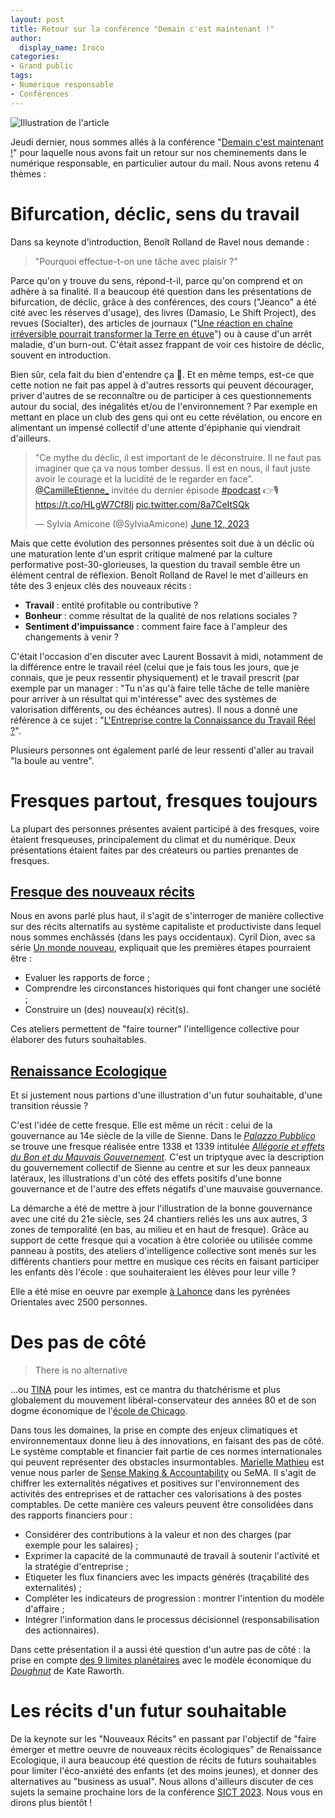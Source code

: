 ```yaml
---
layout: post
title: Retour sur la conférence "Demain c'est maintenant !"
author:
  display_name: Iroco
categories:
- Grand public
tags:
- Numérique responsable
- Conférences
---
```


![Illustration de l'article](/images/demain-maintenant/Demain_speker.png.png)

Jeudi dernier, nous sommes allés à la conférence "[Demain c'est maintenant !](https://www.demain-maintenant.fr/)" pour laquelle nous avons fait un retour sur nos cheminements dans le numérique responsable, en particulier autour du mail. Nous avons retenu 4 thèmes :

# Bifurcation, déclic, sens du travail

Dans sa keynote d'introduction, Benoît Rolland de Ravel nous demande :

> "Pourquoi effectue-t-on une tâche avec plaisir ?"

Parce qu'on y trouve du sens, répond-t-il, parce qu'on comprend et on adhère à sa finalité. Il a beaucoup été question dans les présentations de bifurcation, de déclic, grâce à des conférences, des cours ("Jeanco" a été cité avec les réserves d'usage), des livres (Damasio, Le Shift Project), des revues (Socialter), des articles de journaux ("[Une réaction en chaîne irréversible pourrait transformer la Terre en étuve](https://www.20minutes.fr/planete/2318199-20180807-reaction-chaine-irreversible-pourrait-transformer-terre-etuve)") ou à cause d'un arrêt maladie, d'un burn-out. C'était assez frappant de voir ces histoire de déclic, souvent en introduction.

Bien sûr, cela fait du bien d'entendre ça 🤗. Et en même temps, est-ce que cette notion ne fait pas appel à d'autres ressorts qui peuvent décourager, priver d'autres de se reconnaître ou de participer à ces questionnements autour du social, des inégalités et/ou de l'environnement ? Par exemple en mettant en place un club des gens qui ont eu cette révélation, ou encore en alimentant un impensé collectif d'une attente d'épiphanie qui viendrait d'ailleurs.

<blockquote class="twitter-tweet"><p lang="fr" dir="ltr">&quot;Ce mythe du déclic, il est important de le déconstruire. Il ne faut pas imaginer que ça va nous tomber dessus. Il est en nous, il faut juste avoir le courage et la lucidité de le regarder en face&quot;. <a href="https://twitter.com/CamilleEtienne_?ref_src=twsrc%5Etfw">@CamilleEtienne_</a> invitée du dernier épisode <a href="https://twitter.com/hashtag/podcast?src=hash&amp;ref_src=twsrc%5Etfw">#podcast</a> 👉🎙️<a href="https://t.co/HLgW7Cf8lj">https://t.co/HLgW7Cf8lj</a> <a href="https://t.co/8a7CeItSQk">pic.twitter.com/8a7CeItSQk</a></p>&mdash; Sylvia Amicone (@SylviaAmicone) <a href="https://twitter.com/SylviaAmicone/status/1668149345294643200?ref_src=twsrc%5Etfw">June 12, 2023</a></blockquote> <script async src="https://platform.twitter.com/widgets.js" charset="utf-8"></script>

Mais que cette évolution des personnes présentes soit due à un déclic où une maturation lente d'un esprit critique malmené par la culture performative post-30-glorieuses, la question du travail semble être un élément central de réflexion. Benoît Rolland de Ravel le met d'ailleurs en tête des 3 enjeux clés des nouveaux récits :

- **Travail** : entité profitable ou contributive ?
- **Bonheur** : comme résultat de la qualité de nos relations sociales ?
- **Sentiment d'impuissance** : comment faire face à l'ampleur des changements à venir ?

C'était l'occasion d'en discuter avec Laurent Bossavit à midi, notamment de la différence entre le travail réel (celui que je fais tous les jours, que je connais, que je peux ressentir physiquement) et le travail prescrit (par exemple par un manager : "Tu n'as qu'à faire telle tâche de telle manière pour arriver à un résultat qui m'intéresse" avec des systèmes de valorisation différents, ou des échéances autres). Il nous a donné une référence à ce sujet : "[L'Entreprise contre la Connaissance du Travail Réel ?](https://www.editions-harmattan.fr/livre-l_entreprise_contre_la_connaissance_du_travail_reel_l_humain_d_abord_ou_le_syndrome_du_sacrifie_en_premier_ibrahima_fall-9782140319990-76174.html)".

Plusieurs personnes ont également parlé de leur ressenti d'aller au travail "la boule au ventre".

# Fresques partout, fresques toujours

La plupart des personnes présentes avaient participé à des fresques, voire étaient fresqueuses, principalement du climat et du numérique. Deux présentations étaient faites par des créateurs ou parties prenantes de fresques.

## [Fresque des nouveaux récits](https://www.fresquedesnouveauxrecits.org/)

Nous en avons parlé plus haut, il s'agit de s'interroger de manière collective sur des récits alternatifs au système capitaliste et productiviste dans lequel nous sommes enchâssés (dans les pays occidentaux). Cyril Dion, avec sa série [Un monde nouveau](https://www.francetvinfo.fr/partenariats/serie-un-monde-nouveau-la-serie-arte-de-cyril-dion-le-15-novembre-a_5476407.html), expliquait que les premières étapes pourraient être :

* Evaluer les rapports de force ;
* Comprendre les circonstances historiques qui font changer une société ;
* Construire un (des) nouveau(x) récit(s).

Ces ateliers permettent de "faire tourner" l'intelligence collective pour élaborer des futurs souhaitables.

## [Renaissance Ecologique](https://www.renaissanceecologique.fr/)  

Et si justement nous partions d'une illustration d'un futur souhaitable, d'une transition réussie ?

C'est l'idée de cette fresque. Elle est même un récit : celui de la gouvernance au 14e siècle de la ville de Sienne. Dans le [*Palazzo Pubblico*](https://fr.wikipedia.org/wiki/Palazzo_Pubblico_(Sienne))  se trouve une fresque réalisée entre 1338 et 1339 intitulée [*Allégorie et effets du Bon et du Mauvais Gouvernement*](https://fr.wikipedia.org/wiki/All%C3%A9gorie_et_effets_du_Bon_et_du_Mauvais_Gouvernement). C'est un triptyque avec la description du gouvernement collectif de Sienne au centre et sur les deux panneaux latéraux, les illustrations d'un côté des effets positifs d'une bonne gouvernance et de l'autre des effets négatifs d'une mauvaise gouvernance.

La démarche a été de mettre à jour l'illustration de la bonne gouvernance avec une cité du 21e siècle, ses 24 chantiers reliés les uns aux autres, 3 zones de temporalité (en bas, au milieu et en haut de fresque). Grâce au support de cette fresque qui a vocation à être coloriée ou utilisée comme panneau à postits, des ateliers d'intelligence collective sont menés sur les différents chantiers pour mettre en musique ces récits en faisant participer les enfants dès l'école : que souhaiteraient les élèves pour leur ville ?

Elle a été mise en oeuvre par exemple [à Lahonce](https://www.sudouest.fr/pyrenees-atlantiques/pyrenees-atlantiques/lahonce/lahonce-la-fresque-de-la-renaissance-ecologique-en-support-d-echanges-et-d-actions-futures-15373561.php) dans les pyrénées Orientales avec 2500 personnes.

# Des pas de côté

> There is no alternative

...ou [TINA](https://en.wikipedia.org/wiki/There_is_no_alternative) pour les intimes, est ce mantra du thatchérisme et plus globalement du mouvement libéral-conservateur des années 80 et de son dogme économique de l'[école de Chicago](https://en.wikipedia.org/wiki/Chicago_school_of_economics).

Dans tous les domaines, la prise en compte des enjeux climatiques et environnementaux donne lieu à des innovations, en faisant des pas de côté. Le système comptable et financier fait partie de ces normes internationales qui peuvent représenter des obstacles insurmontables. [Marielle Mathieu](https://revuefrancaisedecomptabilite.fr/fiche-auteur/mathieu-marielle/) est venue nous parler de [Sense Making & Accountability](https://positivebusiness.parisnanterre.fr/finance-et-comptabilite-positive/) ou SeMA. Il s'agit de chiffrer les externalités négatives et positives sur l'environnement des activités des entreprises et de rattacher ces valorisations à des postes comptables. De cette manière ces valeurs peuvent être consolidées dans des rapports financiers pour :

* Considérer des contributions à la valeur et non des charges (par exemple pour les salaires) ;
* Exprimer la capacité de la communauté de travail à soutenir l'activité et la stratégie d'entreprise ;
* Etiqueter les flux financiers avec les impacts générés (traçabilité des externalités) ;
* Compléter les indicateurs de progression : montrer l'intention du modèle d'affaire ;
* Intégrer l'information dans le processus décisionnel (responsabilisation des actionnaires).

Dans cette présentation il a aussi été question d'un autre pas de côté : la prise en compte [des 9 limites planétaires](https://fr.wikipedia.org/wiki/Limites_plan%C3%A9taires) avec  le modèle économique du [*Doughnut*](https://fr.wikipedia.org/wiki/Doughnut_(mod%C3%A8le_%C3%A9conomique)) de Kate Raworth.

# Les récits d'un futur souhaitable

De la keynote sur les "Nouveaux Récits" en passant par l'objectif de "faire émerger et mettre oeuvre de nouveaux récits écologiques" de Renaissance Ecologique, il aura beaucoup été question de récits de futurs souhaitables pour limiter l'éco-anxiété des enfants (et des moins jeunes), et donner des alternatives au "business as usual". Nous allons d'ailleurs discuter de ces sujets la semaine prochaine lors de la conférence [SICT 2023](https://www.sictdoctoralschool.com/program-2023). Nous vous en dirons plus bientôt !
